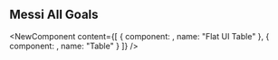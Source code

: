 ## Messi All Goals  

<NewComponent
    content={[
        { component: <FlatUiTable url="data-messi.csv" />, name: "Flat UI Table" },
        { component: <Table url="data-messi.csv" />, name: "Table" }
    ]}
/>

<BackButton/>